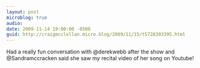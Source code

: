 ```yaml
---
layout: post
microblog: true
audio: 
date: 2009-11-14 19:00:00 -0500
guid: http://craigmcclellan.micro.blog/2009/11/15/t5728393395.html
---
```

Had a really fun conversation with @derekwebb after the show and @Sandramccracken said she saw my recital video of her song on Youtube!
